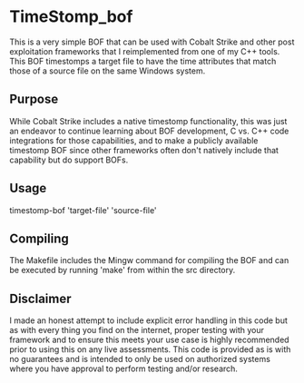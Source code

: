 # TimeStomp_bof
This is a very simple BOF that can be used with Cobalt Strike and other post exploitation frameworks that I reimplemented from one of my C++ tools. This BOF timestomps a target file to have the time attributes that match those of a source file on the same Windows system.

## Purpose
While Cobalt Strike includes a native timestomp functionality, this was just an endeavor to continue learning about BOF development, C vs. C++ code integrations for those capabilities, and to make a publicly available timestomp BOF since other frameworks often don't natively include that capability but do support BOFs.

## Usage
timestomp-bof 'target-file' 'source-file'

## Compiling
The Makefile includes the Mingw command for compiling the BOF and can be executed by running 'make' from within the src directory.

## Disclaimer
I made an honest attempt to include explicit error handling in this code but as with every thing you find on the internet, proper testing with your framework and to ensure this meets your use case is highly recommended prior to using this on any live assessments. This code is provided as is with no guarantees and is intended to only be used on authorized systems where you have approval to perform testing and/or research. 
